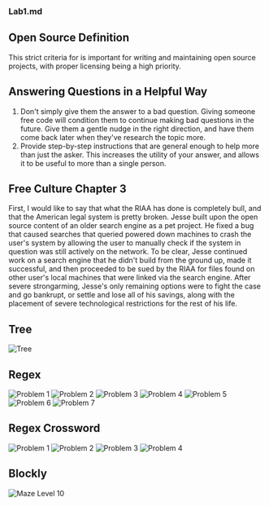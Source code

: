 ### Lab1.md

## Open Source Definition
This strict criteria for is important for writing and maintaining open source projects, with proper licensing being a high priority.

## Answering Questions in a Helpful Way
1. Don't simply give them the answer to a bad question. Giving someone free code will condition them to continue making bad questions in the future. Give them a gentle nudge in the right direction, and have them come back later when they've research the topic more.
2. Provide step-by-step instructions that are general enough to help more than just the asker. This increases the utility of your answer, and allows it to be useful to more than a single person.

## Free Culture Chapter 3
First, I would like to say that what the RIAA has done is completely bull, and that the American legal system is pretty broken. Jesse built upon the open source content of an older search engine as a pet project. He fixed a bug that caused searches that queried powered down machines to crash the user's system by allowing the user to manually check if the system in question was still actively on the network. To be clear, Jesse continued work on a search engine that he didn't build from the ground up, made it successful, and then proceeded to be sued by the RIAA for files found on other user's local machines that were linked via the search engine. After severe strongarming, Jesse's only remaining options were to fight the case and go bankrupt, or settle and lose all of his savings, along with the placement of severe technological restrictions for the rest of his life. 

## Tree
![Tree](images/Tree.png)

## Regex
![Problem 1](images/RegexOneP1.png)
![Problem 2](images/RegexOneP2.png)
![Problem 3](images/RegexOneP3.png)
![Problem 4](images/RegexOneP4.png)
![Problem 5](images/RegexOneP5.png)
![Problem 6](images/RegexOneP6.png)
![Problem 7](images/RegexOneP7.png)

## Regex Crossword
![Problem 1](images/CrosswordP1.png)
![Problem 2](images/CrosswordP2.png)
![Problem 3](images/CrosswordP3.png)
![Problem 4](images/CrosswordP4.png)

## Blockly
![Maze Level 10](images/BlocklyMaze10.png)